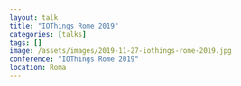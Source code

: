 ```yaml
---
layout: talk
title: "IOThings Rome 2019"
categories: [talks]
tags: []
image: /assets/images/2019-11-27-iothings-rome-2019.jpg
conference: "IOThings Rome 2019"
location: Roma
---
```

